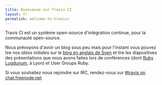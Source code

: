 ```yaml
---
title: Bienvenue sur Travis CI
layout: fr
permalink: welcome-to-travis/
---
```


Travis CI est un système open-source d'intégration continue, pour la communauté open-source.

Nous prévoyons d'avoir un blog sous peu mais pour l'instant vous pouvez
lire nos *idées initiales* sur le [blog en anglais de Sven](http://svenfuchs.com/2011/2/5/travis-a-distributed-build-server-tool-for-the-ruby-community") et lire les diapositives des présentations que nous avons faites lors de conférences (dont [Ruby Lugdunum](http://rulu.eu), à Lyon) et User Groups Ruby.

Si vous souhaitez nous rejoindre sur IRC, rendez-vous sur [#travis on chat.freenode.net](irc://chat.freenode.net/%23travis)
